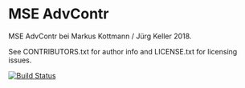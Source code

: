 MSE AdvContr
=====

MSE AdvContr bei Markus Kottmann / Jürg Keller 2018.

See CONTRIBUTORS.txt for author info and LICENSE.txt for licensing issues.

[![Build Status](https://travis-ci.org/HSR-Stud/AdvContr.svg?branch=master)](https://travis-ci.org/HSR-Stud/AdvContr)


